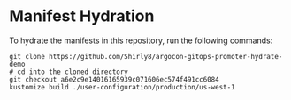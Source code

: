 # Manifest Hydration

To hydrate the manifests in this repository, run the following commands:

```shell
git clone https://github.com/Shirly8/argocon-gitops-promoter-hydrate-demo
# cd into the cloned directory
git checkout a6e2c9e14016165939c071606ec574f491cc6084
kustomize build ./user-configuration/production/us-west-1
```
